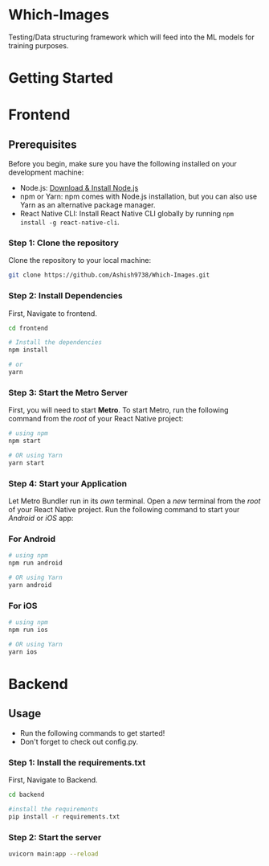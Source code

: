 # Which-Images

Testing/Data structuring framework which will feed into the ML models for training purposes.

# Getting Started

# Frontend

## Prerequisites

Before you begin, make sure you have the following installed on your development machine:

- Node.js: [Download & Install Node.js](https://nodejs.org/)
- npm or Yarn: npm comes with Node.js installation, but you can also use Yarn as an alternative package manager.
- React Native CLI: Install React Native CLI globally by running `npm install -g react-native-cli`.

### Step 1: Clone the repository

Clone the repository to your local machine:

```bash
git clone https://github.com/Ashish9738/Which-Images.git
```

### Step 2: Install Dependencies

First, Navigate to frontend.

```bash
cd frontend
```

```bash
# Install the dependencies
npm install

# or
yarn
```

### Step 3: Start the Metro Server

First, you will need to start **Metro**.
To start Metro, run the following command from the _root_ of your React Native project:

```bash
# using npm
npm start

# OR using Yarn
yarn start
```

### Step 4: Start your Application

Let Metro Bundler run in its _own_ terminal. Open a _new_ terminal from the _root_ of your React Native project. Run the following command to start your _Android_ or _iOS_ app:

### For Android

```bash
# using npm
npm run android

# OR using Yarn
yarn android
```

### For iOS

```bash
# using npm
npm run ios

# OR using Yarn
yarn ios
```

# Backend

## Usage

- Run the following commands to get started!
- Don't forget to check out config.py.

### Step 1: Install the requirements.txt

First, Navigate to Backend.

```bash
cd backend
```

```bash
#install the requirements
pip install -r requirements.txt
```

### Step 2: Start the server

```bash
uvicorn main:app --reload
```
